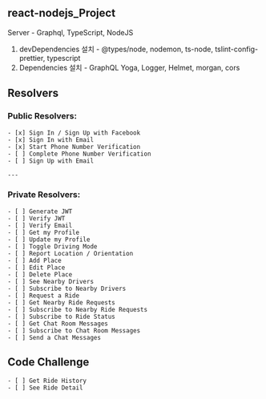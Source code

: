 ## react-nodejs_Project

Server - Graphql, TypeScript, NodeJS

1. devDependencies 설치 - @types/node, nodemon, ts-node, tslint-config-prettier, typescript
2. Dependencies 설치 - GraphQL Yoga, Logger, Helmet, morgan, cors

## Resolvers


### Public Resolvers:

    - [x] Sign In / Sign Up with Facebook
    - [x] Sign In with Email
    - [x] Start Phone Number Verification
    - [ ] Complete Phone Number Verification
    - [ ] Sign Up with Email

    ---

### Private Resolvers:

    - [ ] Generate JWT
    - [ ] Verify JWT
    - [ ] Verify Email
    - [ ] Get my Profile
    - [ ] Update my Profile
    - [ ] Toggle Driving Mode
    - [ ] Report Location / Orientation
    - [ ] Add Place
    - [ ] Edit Place
    - [ ] Delete Place
    - [ ] See Nearby Drivers
    - [ ] Subscribe to Nearby Drivers
    - [ ] Request a Ride
    - [ ] Get Nearby Ride Requests
    - [ ] Subscribe to Nearby Ride Requests
    - [ ] Subscribe to Ride Status
    - [ ] Get Chat Room Messages
    - [ ] Subscribe to Chat Room Messages
    - [ ] Send a Chat Messages

## Code Challenge

    - [ ] Get Ride History
    - [ ] See Ride Detail


